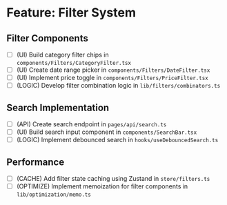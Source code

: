 # Feature: Filter System

## Filter Components
- [ ] (UI) Build category filter chips in `components/Filters/CategoryFilter.tsx`
- [ ] (UI) Create date range picker in `components/Filters/DateFilter.tsx`
- [ ] (UI) Implement price toggle in `components/Filters/PriceFilter.tsx`
- [ ] (LOGIC) Develop filter combination logic in `lib/filters/combinators.ts`

## Search Implementation
- [ ] (API) Create search endpoint in `pages/api/search.ts`
- [ ] (UI) Build search input component in `components/SearchBar.tsx`
- [ ] (LOGIC) Implement debounced search in `hooks/useDebouncedSearch.ts`

## Performance
- [ ] (CACHE) Add filter state caching using Zustand in `store/filters.ts`
- [ ] (OPTIMIZE) Implement memoization for filter components in `lib/optimization/memo.ts`